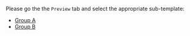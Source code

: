 Please go the the `Preview` tab and select the appropriate sub-template:

* [Group A](?expand=1&template=template_PR.md)
* [Group B](?expand=1&template=template_release.md)